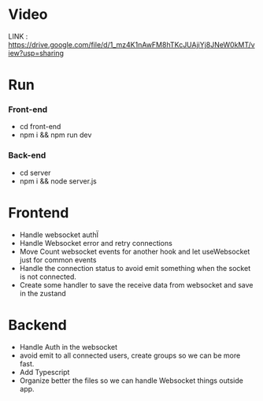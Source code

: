 # Video
LINK : https://drive.google.com/file/d/1_mz4K1nAwFM8hTKcJUAjiYj8JNeW0kMT/view?usp=sharing
# Run
### Front-end
- cd front-end
- npm i && npm run dev

### Back-end
- cd server
- npm i && node server.js

# Frontend 

 - Handle websocket authÏ
 - Handle Websocket error and retry connections
 - Move Count websocket events for another hook and let useWebsocket just for common events
 - Handle the connection status to avoid emit something when the socket is not connected.
 - Create some handler to save the receive data from websocket and save in the zustand

# Backend
- Handle Auth in the websocket
-  avoid emit to all connected users, create groups so we can be more fast.
-  Add Typescript
-  Organize better the files so we can handle Websocket things outside app.



